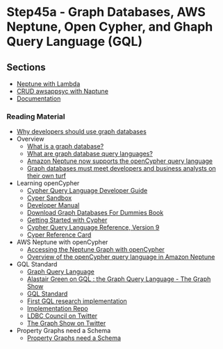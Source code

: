 # Step45a - Graph Databases, AWS Neptune, Open Cypher, and Ghaph Query Language (GQL)

## Sections

- [Neptune with Lambda](./step00_neptune_lambda)
- [CRUD awsappsyc with Naptune](./step01_CRUD_awsappsyc)
- [Documentation](./Documentation)

### Reading Material

- [Why developers should use graph databases](https://www.infoworld.com/article/3567771/why-developers-should-use-graph-databases.html)
- Overview
  - [What is a graph database?](https://venturebeat.com/2021/02/08/what-is-a-graph-database/)
  - [What are graph database query languages?](https://venturebeat.com/2021/09/03/what-are-graph-database-query-languages/)
  - [Amazon Neptune now supports the openCypher query language](https://aws.amazon.com/about-aws/whats-new/2021/07/amazon-neptune-supports-opencypher/)
  - [Graph databases must meet developers and business analysts on their own turf](https://www.zdnet.com/article/graph-databases-must-meet-developers-and-business-analysts-on-their-own-turf/)
- Learning openCypher
  - [Cypher Query Language Developer Guide](https://neo4j.com/developer/cypher/)
  - [Cyper Sandbox](https://neo4j.com/sandbox/)
  - [Developer Manual](https://neo4j.com/docs/cypher-manual/current/)
  - [Download Graph Databases For Dummies Book](https://neo4j.com/graph-databases-for-dummies/)
  - [Getting Started with Cypher](https://neo4j.com/developer/cypher/intro-cypher/)
  - [Cypher Query Language Reference, Version 9](https://s3.amazonaws.com/artifacts.opencypher.org/openCypher9.pdf)
  - [Cyper Reference Card](https://neo4j.com/docs/cypher-refcard/current/)
- AWS Neptune with openCypher
  - [Accessing the Neptune Graph with openCypher](https://docs.aws.amazon.com/neptune/latest/userguide/access-graph-opencypher.html)
  - [Overview of the openCypher query language in Amazon Neptune](https://docs.aws.amazon.com/neptune/latest/userguide/access-graph-opencypher-overview.html)
- GQL Standard
  - [Graph Query Language](https://en.wikipedia.org/wiki/Graph_Query_Language)
  - [Alastair Green on GQL : the Graph Query Language - The Graph Show](https://www.youtube.com/watch?v=2sLTQQel4NM)
  - [GQL Standard](https://www.gqlstandards.org/home)
  - [First GQL research implementation](https://www.linkedin.com/pulse/first-gql-research-implementation-from-olof-morra-tu-eindhoven-green/)
  - [Implementation Repo](https://github.com/OlofMorra/GQL-parser)
  - [LDBC Council on Twitter](https://twitter.com/LDBCouncil)
  - [The Graph Show on Twitter](https://twitter.com/TheGraphShow)
- Property Graphs need a Schema
  - [Property Graphs need a Schema](https://www.w3.org/Data/events/data-ws-2019/assets/position/Juan%20Sequeda.txt)
